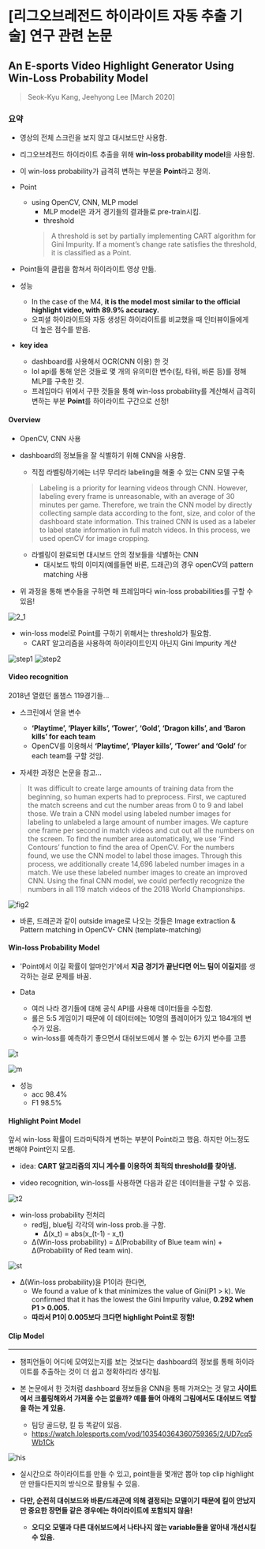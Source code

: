 # [리그오브레전드 하이라이트 자동 추출 기술] 연구 관련 논문


## An E-sports Video Highlight Generator Using Win-Loss Probability Model

> Seok-Kyu Kang, Jeehyong  Lee
[March 2020]

### 요약

- 영상의 전체 스크린을 보지 않고 대시보드만 사용함.

- 리그오브레전드 하이라이트 추출을 위해 **win-loss probability model**을 사용함.

- 이 win-loss probability가 급격히 변하는 부분을 **Point**라고 정의.

- Point
    - using OpenCV, CNN, MLP model
        - MLP model은 과거 경기들의 결과들로 pre-train시킴.
        - threshold
        > A threshold is set by partially implementing CART algorithm for Gini Impurity. If a moment’s change rate satisfies the threshold, it is classified as a Point.

- Point들의 클립을 합쳐서 하이라이트 영상 만듦.

- 성능
    - In the case of the M4, **it is the model most similar to the official highlight video, with 89.9% accuracy.**
    - 오피셜 하이라이트와 자동 생성된 하이라이트를 비교했을 때 인터뷰이들에게 더 높은 점수를 받음.

- **key idea**
    - dashboard를 사용해서 OCR(CNN 이용) 한 것
    - lol api를 통해 얻은 것들로 몇 개의 유의미한 변수(킬, 타워, 바론 등)를 정해 MLP를 구축한 것.
    - 프레임마다 위에서 구한 것들을 통해 win-loss probability를 계산해서 급격히 변하는 부분 **Point**를 하이라이트 구간으로 선정!

#### Overview 

- OpenCV, CNN 사용

- dashboard의 정보들을 잘 식별하기 위해 CNN을 사용함. 
    - 직접 라벨링하기에는 너무 무리라 labeling을 해줄 수 있는 CNN 모델 구축
    > Labeling is a priority for learning videos through CNN. However, labeling every frame is unreasonable, with an average of 30 minutes per game. Therefore, we train the CNN model by directly collecting sample data according to the font, size, and color of the dashboard state information. This trained CNN is used as a labeler to label state information in full match videos. In this process, we used openCV for image cropping.

    - 라벨링이 완료되면 대시보드 안의 정보들을 식별하는 CNN
        - 대시보드 밖의 이미지(예를들면 바론, 드래곤)의 경우 openCV의 pattern matching 사용
    

- 위 과정을 통해 변수들을 구하면 매 프레임마다 win-loss probabilities를 구할 수 있음!


![2_1](/img/2-1.png)

- win-loss model로 Point를 구하기 위해서는 threshold가 필요함.
    - CART 알고리즘을 사용하여 하이라이트인지 아닌지 Gini Impurity 계산


![step1](/img/step1.png)
![step2](/img/step2.png)


#### Video recognition

2018년 열렸던 롤챔스 119경기들...

- 스크린에서 얻을 변수
    - **‘Playtime’, ‘Player kills’, ‘Tower’, ‘Gold’, ‘Dragon kills’, and ‘Baron kills’ for each team**
    - OpenCV를 이용해서 **‘Playtime’, ‘Player kills’, ‘Tower’ and ‘Gold’** for each team를 구할 것임.

- 자세한 과정은 논문을 참고...

> It was difficult to create large amounts of training data from the beginning, so human experts had to preprocess. First, we captured the match screens and cut the number areas from 0 to 9 and label those. We train a CNN model using labeled number images for labeling to unlabeled a large amount of number images. We capture one frame per second in match videos and cut out all the numbers on the screen. To find the number area automatically, we use ‘Find Contours’ function to find the area of OpenCV. For the numbers found, we use the CNN model to label those images. Through this process, we additionally create 14,696 labeled number images in a match. We use these labeled number images to create an improved CNN. Using the final CNN model, we could perfectly recognize the numbers in all 119 match videos of the 2018 World Championships.

![fig2](/img/fig2.png)

- 바론, 드래곤과 같이 outside image로 나오는 것들은 Image extraction & Pattern matching in OpenCV- CNN (template-matching)


#### Win-loss Probability Model

- 'Point에서 이길 확률이 얼마인가'에서 **지금 경기가 끝난다면 어느 팀이 이길지**를 생각하는 걸로 문제를 바꿈.

- Data
    - 여러 나라 경기들에 대해 공식 API를 사용해 데이터들을 수집함.
    - 롤은 5:5 게임이기 때문에 이 데이터에는 10명의 플레이어가 있고 184개의 변수가 있음.
    - win-loss를 예측하기 좋으면서 대쉬보드에서 볼 수 있는 6가지 변수를 고름

![t](/img/2_table.png)

![m](/img/2_model.png)

- 성능
    - acc 98.4%
    - F1 98.5%

#### Highlight Point Model

앞서 win-loss 확률이 드라마틱하게 변하는 부분이 Point라고 했음.
하지만 어느정도 변해야 Point인지 모름.

- idea: **CART 알고리즘의 지니 계수를 이용하여 최적의 threshold를 찾아냄.**

- video recognition, win-loss를 사용하면 다음과 같은 데이터들을 구할 수 있음.

![t2](/img/2_table2.png)

- win-loss probability 전처리
    - red팀, blue팀 각각의 win-loss prob.을 구함.
        - ∆(x_t) = abs(x_(t-1) - x_t)
    - ∆(Win-loss probability) = ∆(Probability of Blue team win) + ∆(Probability of Red team win).

![st](/img/2_preprocessing.png)

- ∆(Win-loss probability)을 P1이라 한다면,
    - We found a value of k that minimizes the value of Gini(P1 > k). We confirmed that it has the lowest the Gini Impurity value, **0.292 when P1 > 0.005.**
    - **따라서 P1이 0.005보다 크다면 highlight Point로 정함!**



#### Clip Model


----------

- 챔피언들이 어디에 모여있는지를 보는 것보다는 dashboard의 정보를 통해 하이라이트를 추출하는 것이 더 쉽고 정확하리라 생각됨.

- 본 논문에서 한 것처럼 dashboard 정보들을 CNN을 통해 가져오는 것 말고 **사이트에서 크롤링해와서 가져올 수는 없을까? 예를 들어 아래의 그림에서도 대쉬보드 역할을 하는 게 있음.**
    - 팀당 골드량, 킬 등 똑같이 있음.
    - https://watch.lolesports.com/vod/103540364360759365/2/UD7cq5Wb1Ck

![his](/img/his_match.png)

- 실시간으로 하이라이트를 만들 수 있고, point들을 몇개만 뽑아 top clip highlight만 만들다든지의 방식으로 활용될 수 있음.


- **다만, 순전히 대쉬보드와 바론/드래곤에 의해 결정되는 모델이기 때문에 킬이 안났지만 중요한 장면들 같은 경우에는 하이라이트에 포함되지 않음!**
    - **오디오 모델과 다른 대쉬보드에서 나타나지 않는 variable들을 알아내 개선시킬 수 있음.**